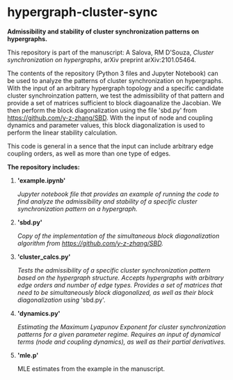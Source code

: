 # hypergraph-cluster-sync
**Admissibility and stability of cluster synchronization patterns on hypergraphs.**

This repository is part of the manuscript: A Salova, RM D'Souza, _Cluster synchronization on hypergraphs_, arXiv preprint arXiv:2101.05464.

The contents of the repository (Python 3 files and Jupyter Notebook) can be used to analyze the patterns of cluster synchronization on hypergraphs. 
With the input of an arbitrary hypergraph topology and a specific candidate cluster synchroinzation pattern, we test the admissibility of 
that pattern and provide a set of matrices sufficient to block diagoanalize the Jacobian. 
We then perform the block diagonalization using the file 'sbd.py' from https://github.com/y-z-zhang/SBD. 
With the input of node and coupling dynamics and parameter values, this block diagonalization is used to perform the linear stability calculation. 

This code is general in a sence that the input can include arbitrary edge coupling orders, as well as more than one type of 
edges.

**The repository includes:**

1. **'example.ipynb'**

   _Jupyter notebook file that provides an example of running the code to find analyze the admissibility and stability of a specific cluster 
   synchronization pattern on a hypergraph._
   
2. **'sbd.py'**

   _Copy of the implementation of the simultaneous block diagonalization algorithm from https://github.com/y-z-zhang/SBD._
   
3. **'cluster_calcs.py'**

   _Tests the admissibility of a specific cluster synchronization pattern based on the hypergraph structure. Accepts hypergraphs with arbitrary 
   edge orders and number of edge types. Provides a set of matrices that need to be simultaneously block diagonalized, as well as their block
   diagonalization using_ 'sbd.py'.
   
4. **'dynamics.py'**

   _Estimating the Maximum Lyapunov Exponent for cluster synchronization patterns for a given parameter regime. Requires an input of dynamical 
   terms (node and coupling dynamics), as well as their partial derivatives._
   
5. **'mle.p'**

    MLE estimates from the example in the manuscript.
